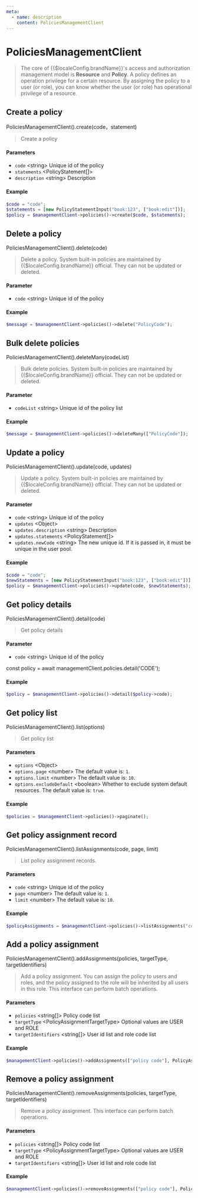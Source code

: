```yaml
---
meta:
  - name: description
    content: PoliciesManagementClient
---
```


# PoliciesManagementClient

<LastUpdated/>

> The core of {{$localeConfig.brandName}}'s access and authorization management model is **Resource** and **Policy**. A policy defines an operation privilege for a certain resource. By assigning the policy to a user (or role), you can know whether the user (or role) has operational privilege of a resource.

## Create a policy

PoliciesManagementClient().create(code，statement)

> Create a policy

#### Parameters

- `code` \<string\> Unique id of the policy
- `statements` \<PolicyStatement[]\>
- `description` \<string\> Description

#### Example

```php
$code = "code";
$statements = [new PolicyStatementInput("book:123", ["book:edit"])];
$policy = $managementClient->policies()->create($code, $statements);
```

## Delete a policy

PoliciesManagementClient().delete(code)

> Delete a policy. System built-in policies are maintained by {{$localeConfig.brandName}} official. They can not be updated or deleted.

#### Parameter

- `code` \<string\> Unique id of the policy

#### Example

```php
$message = $managementClient->policies()->delete("PolicyCode");
```

## Bulk delete policies

PoliciesManagementClient().deleteMany(codeList)

> Bulk delete policies. System built-in policies are maintained by {{$localeConfig.brandName}} official. They can not be updated or deleted.

#### Parameter

- `codeList` \<string\> Unique id of the policy list

#### Example

```php
$message = $managementClient->policies()->deleteMany(["PolicyCode"]);
```

## Update a policy 

PoliciesManagementClient().update(code, updates)

> Update a policy. System built-in policies are maintained by {{$localeConfig.brandName}} official. They can not be updated or deleted.

#### Parameter

- `code` \<string\> Unique id of the policy
- `updates` \<Object\>
- `updates.description` \<string\> Description
- `updates.statements` \<PolicyStatement[]\>
- `updates.newCode` \<string\> The new unique id. If it is passed in, it must be unique in the user pool.

#### Example

```php
$code = "code";
$newStatements = [new PolicyStatementInput("book:123", ["book:edit"])];
$policy = $managementClient->policies()->update(code, $newStatements);
```

## Get policy details

PoliciesManagementClient().detail(code)

> Get policy details

#### Parameter

- `code` \<string\> Unique id of the policy

const policy = await managementClient.policies.detail('CODE');

#### Example

```php
$policy = $managementClient->policies()->detail($policy->code);
```

## Get policy list

PoliciesManagementClient().list(options)

> Get policy list

#### Parameters

- `options` \<Object\>
- `options.page` \<number\> The default value is: `1`.
- `options.limit` \<number\> The default value is: `10`.
- `options.excludeDefault` \<boolean\> Whether to exclude system default resources. The default value is: `true`.

#### Example

```php
$policies = $managementClient->policies()->paginate();
```

## Get policy assignment record

PoliciesManagementClient().listAssignments(code, page, limit)

> List policy assignment records.

#### Parameters

- `code` \<string\> Unique id of the policy
- `page` \<number\> The default value is: `1`.
- `limit` \<number\> The default value is: `10`.

#### Example

```php
$policyAssignments = $managementClient->policies()->listAssignments("code");
```

## Add a policy assignment

PoliciesManagementClient().addAssignments(policies, targetType, targetIdentifiers)

> Add a policy assignment. You can assign the policy to users and roles, and the policy assigned to the role will be inherited by all users in this role. This interface can perform batch operations.

#### Parameters

- `policies` \<string[]\> Policy code list
- `targetType` \<PolicyAssignmentTargetType\> Optional values are USER and ROLE
- `targetIdentifiers` \<string[]\> User id list and role code list

#### Example

```php
$managementClient->policies()->addAssignments(["policy code"], PolicyAssignmentTargetType::USER, ["userId"]);
```

## Remove a policy assignment

PoliciesManagementClient().removeAssignments(policies, targetType, targetIdentifiers)

> Remove a policy assignment. This interface can perform batch operations.

#### Parameters

- `policies` \<string[]\> Policy code list
- `targetType` \<PolicyAssignmentTargetType\> Optional values are USER and ROLE
- `targetIdentifiers` \<string[]\> User id list and role code list

#### Example

```php
$managementClient->policies()->removeAssignments(["policy code"], PolicyAssignmentTargetType::USER, ["userId"]);
```
